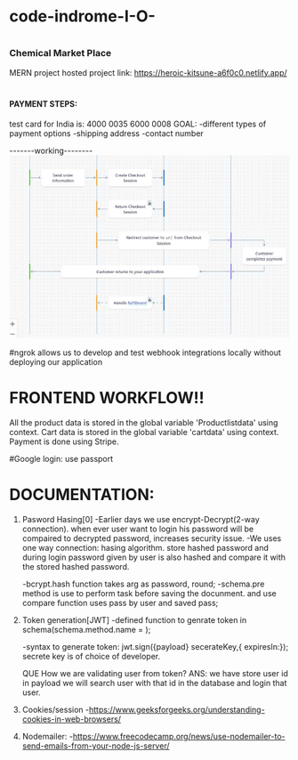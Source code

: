 # <h1>code-indrome-I-O-</h1>

# <h3>Chemical Market Place</h3>

MERN project
hosted project link: https://heroic-kitsune-a6f0c0.netlify.app/

# <h4>PAYMENT STEPS: </h4>

test card for India is: 4000 0035 6000 0008
GOAL:
-different types of payment options
-shipping address
-contact number

-------working--------
![Stripe payment steps](./Frontend/src/assets/StripeCheckout.jpg)

#ngrok allows us to develop and test webhook integrations locally without deploying our application

# FRONTEND WORKFLOW!!

All the product data is stored in the global variable 'Productlistdata' using context.
Cart data is stored in the global variable 'cartdata' using context.
Payment is done using Stripe.

#Google login:
use passport

# <h1>DOCUMENTATION:</h1>

1. Pasword Hasing[0]
   -Earlier days we use encrypt-Decrypt(2-way connection). when ever user want to login his password will be compaired to decrypted password, increases security issue.
   -We uses one way connection: hasing algorithm.
   store hashed password and during login password given by user is also hashed and compare it with the stored hashed password.

   -bcrypt.hash function takes arg as password, round;
   -schema.pre method is use to perform task before saving the docunment. and use compare function uses pass by user and saved pass;

2. Token generation[JWT]
   -defined function to genrate token in schema(schema.method.name = );

   -syntax to generate token: jwt.sign({payload} secerateKey,{ expiresIn:});
   secrete key is of choice of developer.

   QUE How we are validating user from token?
   ANS: we have store user id in payload we will search user with that id in the database and login that user.

3. Cookies/session -https://www.geeksforgeeks.org/understanding-cookies-in-web-browsers/

4. Nodemailer: -https://www.freecodecamp.org/news/use-nodemailer-to-send-emails-from-your-node-js-server/
